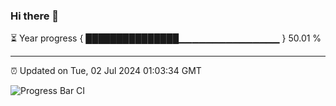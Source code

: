 ### Hi there 👋

⏳ Year progress { ███████████████▁▁▁▁▁▁▁▁▁▁▁▁▁▁▁ } 50.01 %

---

⏰ Updated on Tue, 02 Jul 2024 01:03:34 GMT

![Progress Bar CI](https://github.com/JuvenileQ/Progress-Bar-CI/workflows/main/badge.svg)
